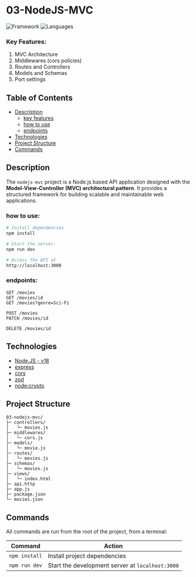 # 03-NodeJS-MVC 
![Framework](https://img.shields.io/badge/Express-141414?&logo=express&logoColor=white&labelColor=339933)
![Languages](https://img.shields.io/badge/JavaScript-141414?&logo=javascript&logoColor=white&labelColor=F7DF1E)

<!-- ## Preview
![001-specex](../assets/001-spacex.jpg) -->

### Key Features:

1. MVC Architecture
1. Middlewares (cors policies)
1. Routes and Controllers
1. Models and Schemas
1. Port settings

## Table of Contents

- [Description](#description)
  - [key features](#key-features)
  - [how to use](#how-to-use)
  - [endpoints](#endpoints)
- [Technologies](#technologies)
- [Project Structure](#project-structure)
- [Commands](#commands)

## Description

The `nodejs-mvc` project is a Node.js based API application designed with the **Model-View-Controller (MVC) architectural pattern**. It provides a structured framework for building scalable and maintainable web applications.

### how to use:
```bash
# Install dependencies
npm install

# Start the server: 
npm run dev

# Access the API at
http://localhost:3000
```

### endpoints:
```http
GET /movies
GET /movies/id
GET /movies?genre=Sci-Fi

POST /movies
PATCH /movies/id

DELETE /movies/id
```

## Technologies

- [Node.JS - v18](https://nodejs.org/en)
- [express](https://expressjs.com/)
- [cors](https://npmjs.com/package/cors)
- [zod](https://npmjs.com/package/zod)
- [node:crypto](https://nodejs.org/api/crypto.html)

## Project Structure

```
03-nodejs-mvc/
├─ controllers/
│   └─ movies.js
├─ middlewares/
│   └─ cors.js
├─ models/
│   └─ movie.js
├─ routes/
│   └─ movies.js
├─ schemas/
│   └─ movies.js
├─ views/
│   └─ index.html
├─ api.http
├─ app.js
├─ package.json
└─ movies.json
```

## Commands

All commands are run from the root of the project, from a terminal:

| Command                  | Action |
| -------------------------| ------ |
| `npm install`            | Install project dependencies |
| `npm run dev`            | Start the development server at `localhost:3000` |

